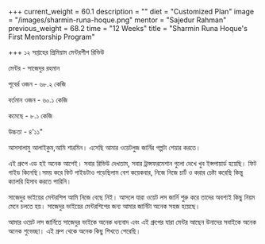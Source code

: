 +++
current_weight = 60.1
description = ""
diet = "Customized Plan"
image = "/images/sharmin-runa-hoque.png"
mentor = "Sajedur Rahman"
previous_weight = 68.2
time = "12 Weeks"
title = "Sharmin Runa Hoque's First Mentorship Program"

+++
১২ সপ্তাহের প্রিমিয়াম মেন্টরশীপ রিভিউ

মেন্টর - সাজেদুর রহমান

পূবের্র ওজন - ৬৮.২ কেজি

বর্তমান ওজন - ৬০.১ কেজি

কমেছে - ৮.১ কেজি

উচ্চতা - ৪'১১"

আসসালামু আলাইকুম,আমি শারমিন। এসেছি আমার ওয়েটলুজ জার্নির গল্পটা শেয়ার করতে।

এই গ্রুপে এড হই অনেক আগেই। সবার রিভিউ দেখতাম, সবার ট্রান্সফরমেশান গুলো দেখে খুব ইন্সপায়ার্ড হয়েছি। ফিট গাইড কিনেছি।সময় করে ফিট গাইডটাও পড়েছিলাম বেশ কয়েকবার, নিজে নিজে চার্ট ও করার চেষ্টা করেছি কিন্তু ক্যালরি হিসাব করতে পারিনি।

সাজেদুর ভাইয়ের মেন্টরশিপ আমি নিজে বেছে নিই। আসলে যারা ওয়েট লস জার্নি শুরু করে তাদের অবশ্যই কিছু নিয়ম মেনে চলতে হয়। সাজেদুর ভাইয়ের মেন্টরশিপের জন্য আমার জার্নিটা অনেক সহজ হয়েছে।

আমার ওয়েট লস জার্নিতে সাজেদুর ভাইকে অনেক ধন্যবাদ এবং এই গ্রুপের যারা মেন্টর আছেন উনাদের সবাইকে অনেক অনেক শুভেচ্ছা। এই গ্রুপ থেকে অনেক কিছু শিখতে পেরেছি।